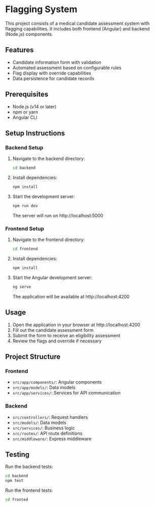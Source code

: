 # Flagging System

This project consists of a medical candidate assessment system with flagging capabilities. It includes both frontend (Angular) and backend (Node.js) components.

## Features

- Candidate information form with validation
- Automated assessment based on configurable rules
- Flag display with override capabilities
- Data persistence for candidate records

## Prerequisites

- Node.js (v14 or later)
- npm or yarn
- Angular CLI

## Setup Instructions

### Backend Setup

1. Navigate to the backend directory:
   ```bash
   cd backend
   ```

2. Install dependencies:
   ```bash
   npm install
   ```

3. Start the development server:
   ```bash
   npm run dev
   ```
   The server will run on http://localhost:5000

### Frontend Setup

1. Navigate to the frontend directory:
   ```bash
   cd frontend
   ```

2. Install dependencies:
   ```bash
   npm install
   ```

3. Start the Angular development server:
   ```bash
   ng serve
   ```
   The application will be available at http://localhost:4200

## Usage

1. Open the application in your browser at http://localhost:4200
2. Fill out the candidate assessment form
3. Submit the form to receive an eligibility assessment
4. Review the flags and override if necessary

## Project Structure

### Frontend
- `src/app/components/`: Angular components
- `src/app/models/`: Data models
- `src/app/services/`: Services for API communication

### Backend
- `src/controllers/`: Request handlers
- `src/models/`: Data models
- `src/services/`: Business logic
- `src/routes/`: API route definitions
- `src/middleware/`: Express middleware

## Testing

Run the backend tests:
```bash
cd backend
npm test
```

Run the frontend tests:
```bash
cd fronted
```

